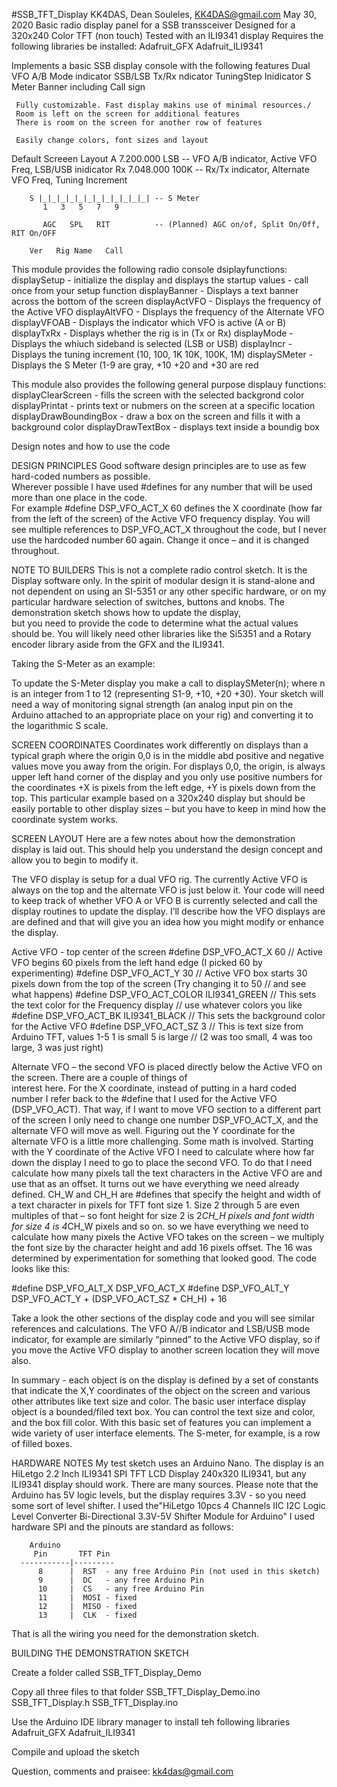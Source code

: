 #SSB_TFT_Display
  KK4DAS, Dean Souleles, KK4DAS@gmail.com
  May 30, 2020
  Basic radio display panel for a SSB transsceiver
  Designed for a 320x240 Color TFT (non touch)
  Tested with an ILI9341 display
  Requires the following libraries be installed:
    Adafruit_GFX
    Adafruit_ILI9341
  
  Implements a basic SSB display console with the following features
     Dual VFO A/B
     Mode indicator  SSB/LSB
     Tx/Rx ndicator
     TuningStep Inidicator
     S Meter
     Banner including Call sign
  
     Fully customizable. Fast display makins use of minimal resources./
     Room is left on the screen for additional features
     There is room on the screen for another row of features
     
     Easily change colors, font sizes and layout
          
  Default Screeen Layout
         A 7.200.000 LSB            -- VFO A/B indicator, Active VFO Freq, LSB/USB inidicator
        Rx 7.048.000 100K           -- Rx/Tx indicator, Alternate VFO Freq, Tuning Increment
        
        S |_|_|_|_|_|_|_|_|_|_|_|_| -- S Meter
           1   3   5   7   9
        
           AGC   SPL   RIT          -- (Planned) AGC on/of, Split On/Off,  RIT On/OFF
        
        Ver   Rig Name   Call
 
This module provides the following radio console dsiplayfunctions:
   displaySetup     - initialize the display and displays the startup values - call once from your setup function
   displayBanner    - Displays a text banner across the bottom of the screen
   displayActVFO    - Displays the frequency of the Active VFO
   displayAltVFO    - Displays the frequency of the Alternate VFO
   displayVFOAB     - Displays the indicator which VFO is active (A or B)
   displayTxRx      - Displays whether the rig is in (Tx or Rx)
   displayMode      - Displays the whiuch sideband is selected (LSB or USB) 
   displayIncr      - Displays the tuning increment (10, 100, 1K 10K, 100K, 1M)
   displaySMeter    - Displays the S Meter (1-9 are gray, +10 +20 and +30 are red
 
 This module also provides the following general purpose displauy functions:
   displayClearScreen     - fills the screen with the selected backgrond color
   displayPrintat         - prints text or nubmers on the screen at a specific location
   displayDrawBoundingBox - draw a box on the screen and fills it with a background color
   displayDrawTextBox     - displays text inside a boundig box
 
 Design notes and how to use the code
 
 DESIGN PRINCIPLES
 Good software design principles are to use as few hard-coded numbers as possible.  
 Wherever possible I have used #defines  for any number that will be used more than one place in the code.  
 For example  #define DSP_VFO_ACT_X 60 defines the X coordinate (how far from the left of the screen) 
 of the Active VFO frequency display. You will see multiple references to DSP_VFO_ACT_X  throughout the code, 
 but I never use the hardcoded number 60 again.  Change it once – and it is changed throughout.
 
 NOTE TO BUILDERS
 This is not a complete radio control sketch. It is the Display software only. In the spirit of modular design 
 it is stand-alone and not dependent on using an SI-5351 or any other specific hardware, or on my particular 
 hardware selection of switches, buttons and knobs.  The demonstration sketch shows how to update the display,  
 but you need to provide the code to determine what the actual values should be. You will likely need other 
 libraries like the Si5351 and a Rotary encoder library aside from the GFX and the ILI9341. 
 
 Taking the S-Meter as an example:
 
 To update the S-Meter display you make a call to displaySMeter(n); where n is an integer from 1 to 12 
 (representing S1-9, +10, +20 +30).  Your sketch will need a way of monitoring signal strength (an analog input 
 pin on the Arduino attached to an appropriate place on your rig) and converting it to the logarithmic S scale.
 
 SCREEN COORDINATES
 Coordinates work differently on displays than a typical graph where the origin 0,0 is in the middle abd positive
 and negative values move you away from the origin. For displays  0,0, the origin, is always upper left hand corner 
 of the display and you only use positive numbers for the coordinates  +X is pixels from the left edge, +Y is pixels 
 down from the top. This particular example based on a 320x240 display but should be easily portable to other 
 display sizes – but you have to keep in mind how the coordinate system works.
 
 SCREEN LAYOUT
 Here are a few notes about how the demonstration display is laid out.  This should help you understand the design 
 concept and allow you to begin to modify it.  
 
 The VFO display is setup for a dual VFO rig.  The currently Active VFO is always on the top and the alternate VFO 
 is just below it.  Your code will need to keep track of whether VFO A or VFO B is currently selected and call the 
 display routines to update the display.   I’ll describe how the VFO displays are are defined and that will give you 
 an idea how you might modify or enhance the display.
 
 Active VFO - top center of the screen
 #define DSP_VFO_ACT_X 60   // Active VFO begins 60 pixels from the left hand edge (I picked 60 by experimenting)
 #define DSP_VFO_ACT_Y 30   // Active VFO box starts 30 pixels down from the top of the screen (Try changing it to 50 
                            // and see what happens)
 #define DSP_VFO_ACT_COLOR ILI9341_GREEN   // This sets the text color for the Frequency display 
                                           // use whatever colors you like
 #define DSP_VFO_ACT_BK ILI9341_BLACK      // This sets the background color for the Active VFO
 #define DSP_VFO_ACT_SZ 3                  // This is text size from Arduino TFT, values 1-5 1 is small 5 is large 
                                           // (2 was too small, 4 was too large, 3 was just right)
                                           
 Alternate VFO – the second VFO is placed directly below the Active VFO on the screen.  There are a couple of things of  
 interest here.  For the X coordinate, instead of putting in a hard coded number I refer back to the #define that I used 
 for the Active VFO (DSP_VFO_ACT).  That way, if I want to move VFO section to a different part of the screen I only need 
 to change one number DSP_VFO_ACT_X, and the alternate VFO will move as well.  Figuring out the Y coordinate for the 
 alternate VFO is a little more challenging.  Some math is involved.  Starting with the Y coordinate of the Active VFO 
 I need to calculate where how far down the display I need to go to place the second VFO.  To do that I need calculate 
 how many pixels tall the text characters in the Active VFO are and use that as an offset.  It turns out we have everything 
 we need already defined.  CH_W and CH_H are #defines that specify the height and width of a text character in pixels for 
 TFT font size 1.  Size 2 through 5 are even multiples of that – so font height for size 2 is 2*CH_H pixels and font width 
 for size 4 is 4*CH_W pixels and so on.  so we have everything we need to calculate how many pixels the Active VFO takes 
 on the screen – we multiply the font size by the character height and add 16 pixels offset. The 16 was determined by 
 experimentation for something that looked good.  The code looks like this:
 
 #define DSP_VFO_ALT_X DSP_VFO_ACT_X
 #define DSP_VFO_ALT_Y DSP_VFO_ACT_Y + (DSP_VFO_ACT_SZ * CH_H) + 16 
 
 Take a look the other sections of the display code and you will see similar references and calculations.  The VFO A//B 
 indicator and LSB/USB mode indicator, for example are similarly “pinned” to the Active VFO display, so if you move the 
 Active VFO display to another screen location they will move also.

 In summary - each object is on the display is defined by a set of constants that indicate the X,Y coordinates
 of the object on the screen and various other attributes like text size and color.  The basic user interface display 
 object is a bounded/filed text box.  You can control the text size and color, and the box fill color.  With this basic 
 set of features you can implement a wide variety of user interface elements. The S-meter, for example, is a row of
 filled boxes.
    
 HARDWARE NOTES
 My test sketch uses an Arduino Nano. The display is an HiLetgo 2.2 Inch ILI9341 SPI TFT LCD Display 240x320 ILI9341, 
 but any ILI9341 display should work. There are many sources.  Please note that the Arduino has 5V logic levels,
 but the display requires 3.3V - so you need some sort of level shifter.  I used the"HiLetgo 10pcs 4 Channels IIC I2C 
 Logic Level Converter Bi-Directional 3.3V-5V Shifter Module for Arduino"  I used hardware SPI and the pinouts are
 standard as follows:
      
        Arduino 
         Pin       TFT Pin
      -----------|---------    
          8      |  RST  - any free Arduino Pin (not used in this sketch)
          9      |  DC   - any free Arduino Pin
          10     |  CS   - any free Arduino Pin 
          11     |  MOSI - fixed
          12     |  MISO - fixed
          13     |  CLK  - fixed
          
 That is all the wiring you need for the demonstration sketch.
 
 
 BUILDING THE DEMONSTRATION SKETCH
 
 Create a folder called SSB_TFT_Display_Demo
 
 Copy all three files to that folder
    SSB_TFT_Display_Demo.ino
    SSB_TFT_Display.h
    SSB_TFT_Display.ino

 Use the Arduino IDE library manager to install teh following libraries
    Adafruit_GFX
    Adafruit_ILI9341
    
 Compile and upload the sketch
 
 Question, comments and praisee:  kk4das@gmail.com
